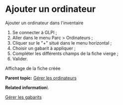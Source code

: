 Ajouter un ordinateur
=====================

Ajouter un ordinateur dans l'inventaire

1.  Se connecter à GLPI ;
2.  Aller dans le menu Parc \> Ordinateurs ;
3.  Cliquer sur le "+" situé dans le menu horizontal ;
4.  Choisir un gabarit à appliquer ;
5.  Compléter les différents champs de la fiche vierge ;
6.  Valider.

Affichage de la fiche créée

**Parent topic:** [Gérer les
ordinateurs](../glpi/inventory_computer.html "Les ordinateurs se gèrent depuis le menu Parc > Ordinateurs")

**Related information**\

[Gérer les gabarits](template.html "La gestion des gabarits dans GLPI")
